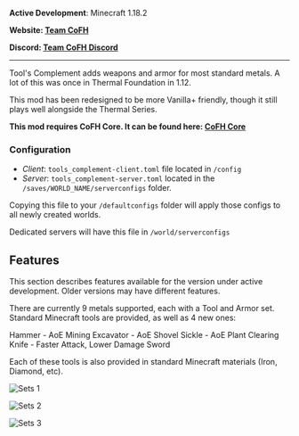 __Active Development__: Minecraft 1.18.2

__Website: [Team CoFH](https://teamcofh.com)__

__Discord: [Team CoFH Discord](https://discordapp.com/invite/uRKrnbH)__

---

Tool's Complement adds weapons and armor for most standard metals. A lot of this was once in Thermal Foundation in 1.12.

This mod has been redesigned to be more Vanilla+ friendly, though it still plays well alongside the Thermal Series.

__This mod requires CoFH Core. It can be found here: [CoFH Core](https://www.curseforge.com/minecraft/mc-mods/cofh-core)__

### __Configuration__

- _Client_: `tools_complement-client.toml` file located in `/config`
- _Server_: `tools_complement-server.toml` located in the `/saves/WORLD_NAME/serverconfigs` folder.

Copying this file to your `/defaultconfigs` folder will apply those configs to all newly created worlds.

Dedicated servers will have this file in `/world/serverconfigs`

## __Features__

This section describes features available for the version under active development. Older versions may have different features.

There are currently 9 metals supported, each with a Tool and Armor set. Standard Minecraft tools are provided, as well as 4 new ones:

Hammer - AoE Mining
Excavator - AoE Shovel
Sickle - AoE Plant Clearing
Knife - Faster Attack, Lower Damage Sword

Each of these tools is also provided in standard Minecraft materials (Iron, Diamond, etc).

![Sets 1](https://raw.githubusercontent.com/CoFH/Version/master/tools_complement/items1.png "TC Items 1")

![Sets 2](https://raw.githubusercontent.com/CoFH/Version/master/tools_complement/items2.png "TC Items 2")

![Sets 3](https://raw.githubusercontent.com/CoFH/Version/master/tools_complement/items3.png "TC Items 3")
